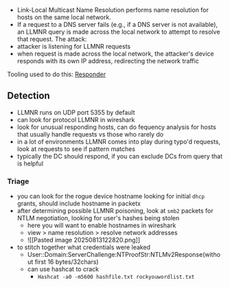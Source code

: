 - Link-Local Multicast Name Resolution performs name resolution for hosts on the same local network.
- If a request to a DNS server fails (e.g., if a DNS server is not available), an LLMNR query is made across the local network to attempt to resolve that request.
The attack:
- attacker is listening for LLMNR requests
- when request is made across the local network, the attacker's device responds with its own IP address, redirecting the network traffic

Tooling used to do this:
	[Responder](https://www.kali.org/tools/responder/)

## Detection
- LLMNR runs on UDP port 5355 by default
- can look for protocol LLMNR in wireshark
- look for unusual responding hosts, can do fequency analysis for hosts that usually handle requests vs those who rarely do
- in a lot of environments LLMNR comes into play during typo'd requests, look at requests to see if pattern matches
- typically the DC should respond, if you can exclude DCs from query that is helpful

### Triage
- you can look for the rogue device hostname looking for initial `dhcp` grants, should include hostname in packetx
- after determining possible LLMNR poisoning, look at `smb2` packets for NTLM negotiation, looking for user's hashes being stolen
	- here you will want to enable hostnames in wireshark
	- view > name resolution > resolve network addresses
	- ![[Pasted image 20250813122820.png]]
- to stitch together what credentials were leaked 
	- User::Domain:ServerChallenge:NTProofStr:NTLMv2Response(without first 16 bytes/32chars)
	- can use hashcat to crack
		- `Hashcat -a0 -m5600 hashfile.txt rockyouwordlist.txt`
